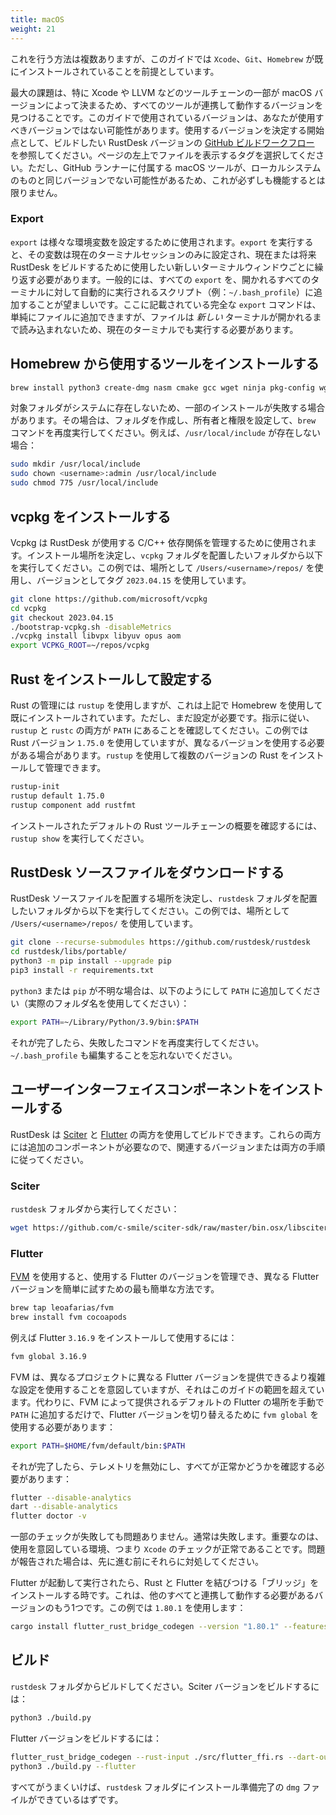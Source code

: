 ```yaml
---
title: macOS
weight: 21
---
```


これを行う方法は複数ありますが、このガイドでは `Xcode`、`Git`、`Homebrew` が既にインストールされていることを前提としています。

最大の課題は、特に Xcode や LLVM などのツールチェーンの一部が macOS バージョンによって決まるため、すべてのツールが連携して動作するバージョンを見つけることです。このガイドで使用されているバージョンは、あなたが使用すべきバージョンではない可能性があります。使用するバージョンを決定する開始点として、ビルドしたい RustDesk バージョンの [GitHub ビルドワークフロー](https://github.com/rustdesk/rustdesk/blob/master/.github/workflows/flutter-build.yml) を参照してください。ページの左上でファイルを表示するタグを選択してください。ただし、GitHub ランナーに付属する macOS ツールが、ローカルシステムのものと同じバージョンでない可能性があるため、これが必ずしも機能するとは限りません。

### Export
`export` は様々な環境変数を設定するために使用されます。`export` を実行すると、その変数は現在のターミナルセッションのみに設定され、現在または将来 RustDesk をビルドするために使用したい新しいターミナルウィンドウごとに繰り返す必要があります。一般的には、すべての `export` を、開かれるすべてのターミナルに対して自動的に実行されるスクリプト（例：`~/.bash_profile`）に追加することが望ましいです。ここに記載されている完全な `export` コマンドは、単純にファイルに追加できますが、ファイルは *新しい* ターミナルが開かれるまで読み込まれないため、現在のターミナルでも実行する必要があります。

## Homebrew から使用するツールをインストールする

```sh
brew install python3 create-dmg nasm cmake gcc wget ninja pkg-config wget rustup
```

対象フォルダがシステムに存在しないため、一部のインストールが失敗する場合があります。その場合は、フォルダを作成し、所有者と権限を設定して、`brew` コマンドを再度実行してください。例えば、`/usr/local/include` が存在しない場合：
```sh
sudo mkdir /usr/local/include
sudo chown <username>:admin /usr/local/include
sudo chmod 775 /usr/local/include
```

## vcpkg をインストールする
Vcpkg は RustDesk が使用する C/C++ 依存関係を管理するために使用されます。インストール場所を決定し、`vcpkg` フォルダを配置したいフォルダから以下を実行してください。この例では、場所として `/Users/<username>/repos/` を使用し、バージョンとしてタグ `2023.04.15` を使用しています。

```sh
git clone https://github.com/microsoft/vcpkg
cd vcpkg
git checkout 2023.04.15
./bootstrap-vcpkg.sh -disableMetrics
./vcpkg install libvpx libyuv opus aom
export VCPKG_ROOT=~/repos/vcpkg
```

## Rust をインストールして設定する
Rust の管理には `rustup` を使用しますが、これは上記で Homebrew を使用して既にインストールされています。ただし、まだ設定が必要です。指示に従い、`rustup` と `rustc` の両方が `PATH` にあることを確認してください。この例では Rust バージョン `1.75.0` を使用していますが、異なるバージョンを使用する必要がある場合があります。`rustup` を使用して複数のバージョンの Rust をインストールして管理できます。

```sh
rustup-init
rustup default 1.75.0
rustup component add rustfmt
```
インストールされたデフォルトの Rust ツールチェーンの概要を確認するには、`rustup show` を実行してください。

## RustDesk ソースファイルをダウンロードする

RustDesk ソースファイルを配置する場所を決定し、`rustdesk` フォルダを配置したいフォルダから以下を実行してください。この例では、場所として `/Users/<username>/repos/` を使用しています。

```sh
git clone --recurse-submodules https://github.com/rustdesk/rustdesk
cd rustdesk/libs/portable/
python3 -m pip install --upgrade pip
pip3 install -r requirements.txt
```

`python3` または `pip` が不明な場合は、以下のようにして `PATH` に追加してください（実際のフォルダ名を使用してください）：
```sh
export PATH=~/Library/Python/3.9/bin:$PATH
```
それが完了したら、失敗したコマンドを再度実行してください。`~/.bash_profile` も編集することを忘れないでください。

## ユーザーインターフェイスコンポーネントをインストールする
RustDesk は [Sciter](https://sciter.com/) と [Flutter](https://flutter.dev/) の両方を使用してビルドできます。これらの両方には追加のコンポーネントが必要なので、関連するバージョンまたは両方の手順に従ってください。

### Sciter

`rustdesk` フォルダから実行してください：
```sh
wget https://github.com/c-smile/sciter-sdk/raw/master/bin.osx/libsciter.dylib
```

### Flutter

[FVM](https://fvm.app/) を使用すると、使用する Flutter のバージョンを管理でき、異なる Flutter バージョンを簡単に試すための最も簡単な方法です。

```sh
brew tap leoafarias/fvm
brew install fvm cocoapods
```
例えば Flutter `3.16.9` をインストールして使用するには：

```sh
fvm global 3.16.9
```
FVM は、異なるプロジェクトに異なる Flutter バージョンを提供できるより複雑な設定を使用することを意図していますが、それはこのガイドの範囲を超えています。代わりに、FVM によって提供されるデフォルトの Flutter の場所を手動で `PATH` に追加するだけで、Flutter バージョンを切り替えるために `fvm global` を使用する必要があります：

```sh
export PATH=$HOME/fvm/default/bin:$PATH
```

それが完了したら、テレメトリを無効にし、すべてが正常かどうかを確認する必要があります：

```sh
flutter --disable-analytics
dart --disable-analytics
flutter doctor -v
```
一部のチェックが失敗しても問題ありません。通常は失敗します。重要なのは、使用を意図している環境、つまり `Xcode` のチェックが正常であることです。問題が報告された場合は、先に進む前にそれらに対処してください。

Flutter が起動して実行されたら、Rust と Flutter を結びつける「ブリッジ」をインストールする時です。これは、他のすべてと連携して動作する必要があるバージョンのもう1つです。この例では `1.80.1` を使用します：

```sh
cargo install flutter_rust_bridge_codegen --version "1.80.1" --features "uuid"
```

## ビルド

`rustdesk` フォルダからビルドしてください。Sciter バージョンをビルドするには：

```sh
python3 ./build.py
```

Flutter バージョンをビルドするには：
```sh
flutter_rust_bridge_codegen --rust-input ./src/flutter_ffi.rs --dart-output ./flutter/lib/generated_bridge.dart --c-output ./flutter/macos/Runner/bridge_generated.h
python3 ./build.py --flutter
```
すべてがうまくいけば、`rustdesk` フォルダにインストール準備完了の `dmg` ファイルができているはずです。